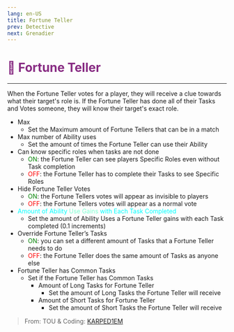 ```yaml
---
lang: en-US
title: Fortune Teller
prev: Detective
next: Grenadier
---
```


# <font color=#882c83>🔮 <b>Fortune Teller</b></font> <Badge text="Support" type="tip" vertical="middle"/>
---

When the Fortune Teller votes for a player, they will receive a clue towards what their target's role is. If the Fortune Teller has done all of their Tasks and Votes someone, they will know their target's exact role.
* Max
  * Set the Maximum amount of Fortune Tellers that can be in a match
* Max number of Ability uses
  * Set the amount of times the Fortune Teller can use their Ability
* Can know specific roles when tasks are not done
  * <font color=green>ON</font>: the Fortune Teller can see players Specific Roles even without Task completion
  * <font color=red>OFF</font>: the Fortune Teller has to complete their Tasks to see Specific Roles
* Hide Fortune Teller Votes
  * <font color=green>ON</font>: the Fortune Tellers votes will appear as invisible to players
  * <font color=red>OFF</font>: the Fortune Tellers votes will appear as a normal vote
* <font color=#00ffff>Amount of Ability</font> <font color=#7fffd2>Use Gains</font> <font color=#00ffff>with Each Task Completed</font>
  * Set the amount of Ability Uses a Fortune Teller gains with each Task completed (0.1 increments)
* Override Fortune Teller’s Tasks
  * <font color=green>ON</font>: you can set a different amount of Tasks that a Fortune Teller needs to do
  * <font color=red>OFF</font>: the Fortune Teller does the same amount of Tasks as anyone else
* Fortune Teller has Common Tasks
  * Set if the Fortune Teller has Common Tasks
    * Amount of Long Tasks for Fortune Teller
      * Set the amount of Long Tasks the Fortune Teller will receive
    * Amount of Short Tasks for Fortune Teller
      * Set the amount of Short Tasks the Fortune Teller will receive

> From: TOU & Coding: [KARPED1EM](https://github.com/KARPED1EM)
